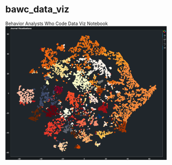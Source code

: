 # bawc_data_viz
Behavior Analysts Who Code Data Viz Notebook
![Articles from Behavior Analytic Journals](./script/plot.png?raw=true)
